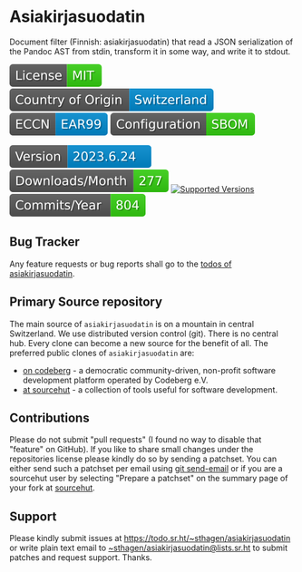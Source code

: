 # Asiakirjasuodatin

Document filter (Finnish: asiakirjasuodatin) that read a JSON serialization of the Pandoc AST from stdin, transform it in some way, and write it to stdout.

[![license](badges/license-spdx-mit.svg)](https://git.sr.ht/~sthagen/asiakirjasuodatin/tree/default/item/LICENSE)
[![Country of Origin](badges/country-of-origin-name-switzerland-neutral.svg)](https://git.sr.ht/~sthagen/asiakirjasuodatin/tree/default/item/COUNTRY-OF-ORIGIN)
[![Export Classification Control Number (ECCN)](badges/export-control-classification-number_eccn-ear99-neutral.svg)](https://git.sr.ht/~sthagen/asiakirjasuodatin/tree/default/item/EXPORT-CONTROL-CLASSIFICATION-NUMBER)
[![Configuration](badges/configuration-sbom.svg)](third-party/index.html)

[![Version](badges/latest-release.svg)](https://pypi.python.org/pypi/asiakirjasuodatin/)
[![Downloads](badges/downloads-per-month.svg)](https://pepy.tech/project/asiakirjasuodatin)
[![Supported Versions](https://img.shields.io/pypi/pyversions/asiakirjasuodatin.svg?style=flat)](https://pypi.python.org/pypi/asiakirjasuodatin/)
[![Maintenance Status](badges/commits-per-year.svg)](https://git.sr.ht/~sthagen/asiakirjasuodatin/log)

## Bug Tracker

Any feature requests or bug reports shall go to the [todos of asiakirjasuodatin](https://todo.sr.ht/~sthagen/asiakirjasuodatin).

## Primary Source repository

The main source of `asiakirjasuodatin` is on a mountain in central Switzerland.
We use distributed version control (git).
There is no central hub.
Every clone can become a new source for the benefit of all.
The preferred public clones of `asiakirjasuodatin` are:

* [on codeberg](https://codeberg.org/sthagen/asiakirjasuodatin) - a democratic community-driven, non-profit software development platform operated by Codeberg e.V.
* [at sourcehut](https://git.sr.ht/~sthagen/asiakirjasuodatin) - a collection of tools useful for software development.

## Contributions

Please do not submit "pull requests" (I found no way to disable that "feature" on GitHub).
If you like to share small changes under the repositories license please kindly do so by sending a patchset.
You can either send such a patchset per email using [git send-email](https://git-send-email.io) or
if you are a sourcehut user by selecting "Prepare a patchset" on the summary page of your fork at [sourcehut](https://git.sr.ht/).

## Support

Please kindly submit issues at <https://todo.sr.ht/~sthagen/asiakirjasuodatin> or write plain text email to <~sthagen/asiakirjasuodatin@lists.sr.ht> to submit patches and request support. Thanks.
